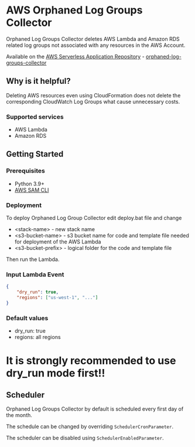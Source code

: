 # AWS Orphaned Log Groups Collector
Orphaned Log Groups Collector deletes AWS Lambda and Amazon RDS related log groups not associated with any resources in the AWS Account.

Available on the [AWS Serverless Application Repository](https://aws.amazon.com/serverless) - [orphaned-log-groups-collector](https://eu-west-1.console.aws.amazon.com/lambda/home?region=eu-west-1#/create/app?applicationId=arn:aws:serverlessrepo:eu-west-1:275418140668:applications/orphaned-log-groups-collector)

## Why is it helpful?
Deleting AWS resources even using CloudFormation does not delete the corresponding CloudWatch Log Groups what cause unnecessary costs.

### Supported services
- AWS Lambda
- Amazon RDS

## Getting Started
### Prerequisites
- Python 3.9+
- [AWS SAM CLI](https://docs.aws.amazon.com/serverless-application-model/latest/developerguide/serverless-sam-cli-install.html)

### Deployment
To deploy Orphaned Log Group Collector edit deploy.bat file and change
- \<stack-name> - new stack name 
- \<s3-bucket-name> - s3 bucket name for code and template file needed for deployment of the AWS Lambda
- \<s3-bucket-prefix> - logical folder for the code and template file

Then run the Lambda.

### Input Lambda Event
```json
{
    "dry_run": true,
    "regions": ["us-west-1", "..."]
}
```
### Default values
- dry_run: true
- regions: all regions

# **It is strongly recommended to use dry_run mode first!!**

## Scheduler
Orphaned Log Groups Collector by default is scheduled every first day of the month. 

The schedule can be changed by overriding `SchedulerCronParameter`.

The scheduler can be disabled using `SchedulerEnabledParameter`.
